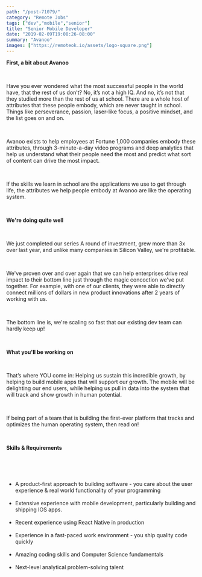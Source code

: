 ```yaml
---
path: "/post-71079/"
category: "Remote Jobs"
tags: ["dev","mobile","senior"]
title: "Senior Mobile Developer"
date: "2019-02-09T19:08:26-08:00"
summary: "Avanoo"
images: ["https://remoteok.io/assets/logo-square.png"]
---
```


<p><strong>First, a bit about Avanoo</strong></p><br /><p>Have you ever wondered what the most successful people in the world have, that the rest of us don&rsquo;t? No, it&rsquo;s not a high IQ. And no, it&rsquo;s not that they studied more than the rest of us at school. There are a whole host of attributes that these people embody, which are never taught in school. Things like perseverance, passion, laser-like focus, a positive mindset, and the list goes on and on.</p><br /><p>Avanoo exists to help employees at Fortune&nbsp;1,000 companies embody these attributes, through 3-minute-a-day video programs and deep analytics that help us understand what their people need the most and predict what sort of content can drive the most impact.</p><br /><p>If the skills we learn in school are the applications we use to get through life, the attributes we help people embody at Avanoo are like the operating system.</p><br /><p><strong>We're doing quite well</strong></p><br /><p>We just completed our series A round of investment, grew more than 3x over last year, and unlike many companies in Silicon Valley, we're profitable.</p><br /><p>We've proven over and over again that we can help enterprises drive real impact to their bottom line just&nbsp;through the magic concoction we've put together. For example, with one of our clients, they were able to directly connect millions of dollars in new product innovations&nbsp;after 2 years of working with us.&nbsp;</p><br /><p>The bottom line is, we're scaling so fast that our existing dev team can hardly keep up!</p><br /><p><strong>What you'll be working on</strong></p><br /><p>That&rsquo;s where YOU come in: Helping us sustain this incredible growth, by helping to build mobile apps that will support our growth.&nbsp;The mobile will be delighting our end users, while helping us pull in data into the system that will track and show growth in human potential.</p><br /><p>If being part of a team that is building the first-ever platform that tracks and optimizes the human operating system, then read on!</p><br /><p><strong>Skills &amp; Requirements</strong></p><br /><br /><ul><br /><li>A product-first approach to building software - you care about the user experience &amp; real world functionality of your programming</li><br /><li>Extensive experience with mobile development, particularly building and shipping IOS apps.&nbsp;</li><br /><li>Recent experience using React Native in production</li><br /><li>Experience in a fast-paced work environment - you ship quality code quickly</li><br /><li>Amazing coding skills and Computer Science fundamentals</li><br /><li>Next-level analytical problem-solving talent</li><br /></ul>
